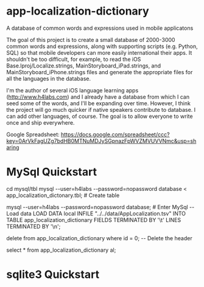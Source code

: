 app-localization-dictionary
===========================

A database of common words and expressions used in mobile applicatons

The goal of this project is to create a small database of 2000-3000 common words and expressions, along with supporting
scripts (e.g. Python, SQL) so that mobile developers can more easily international their apps.  It shouldn't be too difficult,
for example, to read the iOS Base.lproj/Localize.strings, MainStoryboard_iPad.strings, and MainStoryboard_iPhone.strings files
and generate the appropriate files for all the languages in the database.

I'm the author of several iOS language learning apps (http://www.h4labs.com) and I already have a database from which I can seed
some of the words, and I'll be expanding over time.  However, I think the project will go much quicker if native speakers contribute to 
database.  I can add other languages, of course.  The goal is to allow everyone to write once and ship everywhere.

Google Spreadsheet: https://docs.google.com/spreadsheet/ccc?key=0ArVkFagUZg7bdHB0MTNuMDJySGpnazFpWVZMVUVVNmc&usp=sharing

MySql Quickstart
=================

cd mysql/tbl
mysql --user=h4labs --password=nopassword database < app_localization_dictonary.tbl; # Create table

mysql --user=h4labs --password=nopassword database; # Enter MySql
-- Load data
LOAD DATA local INFILE "../../data/AppLocalization.tsv" INTO TABLE app_localization_dictionary FIELDS TERMINATED BY '\t' LINES TERMINATED BY '\n';

delete from app_localization_dictionary where id = 0; -- Delete the header

select *
from app_localization_dictionary al;

sqlite3 Quickstart
==================

